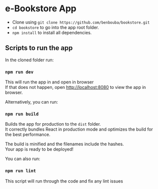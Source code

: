 # e-Bookstore App

 - Clone using `git clone https://github.com/benbouba/bookstore.git`
 - `cd bookstore` to go into the app root folder.
 - `npm install` to install all dependencies.  

## Scripts to run the app

In the cloned folder run:

### `npm run dev`

This will run the app in and open in browser<br>
If that does not happen, open [http://localhost:8080](http://localhost:8080) to view the app in browser.

Alternatively, you can run:
### `npm run build`

Builds the app for production to the `dist` folder.<br>
It correctly bundles React in production mode and optimizes the build for the best performance.

The build is minified and the filenames include the hashes.<br>
Your app is ready to be deployed!

You can also run:

### `npm run lint`
This script will run through the code and fix any lint issues
